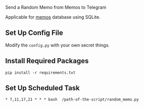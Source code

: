 Send a Random Memo from Memos to Telegram

Applicable for  [memos](https://github.com/usememos/memos)  database using SQLite.

## Set Up Config File

Modify the `config.py` with your own secret things.

## Install Required Packages

`pip install -r requirements.txt`

## Set Up Scheduled Task

`* 7,11,17,21 * * * bash  /path-of-the-script/random_memo.py`